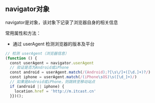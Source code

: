 ## navigator对象

navigator是对象，该对象下记录了浏览器自身的相关信息

常用属性和方法：

- 通过 userAgent 检测浏览器的版本及平台

~~~javascript
// 检测 userAgent（浏览器信息）
(function () {
  const userAgent = navigator.userAgent
  // 验证是否为Android或iPhone
  const android = userAgent.match(/(Android);?[\s\/]+([\d.]+)?/)
  const iphone = userAgent.match(/(iPhone\sOS)\s([\d_]+)/)
  // 如果是Android或iPhone，则跳转至移动站点
  if (android || iphone) {
    location.href = 'http://m.itcast.cn'
  }})();
~~~